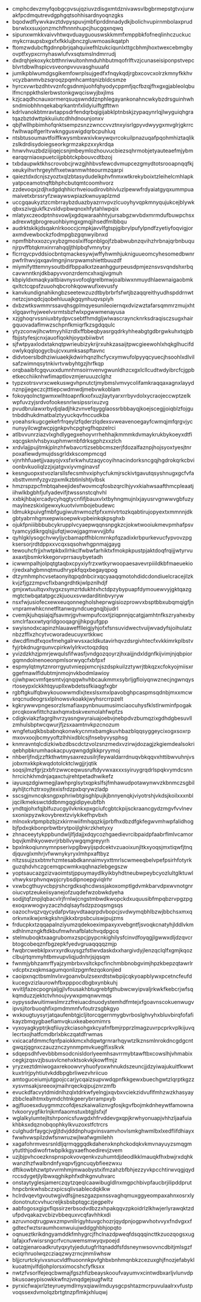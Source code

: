 * cmphcdevzmyfqobgcpvsujqziuvzdisgxmtdznivawsvlbgbrmepstgtvxjurwakfpcdmqutrevdgphgqtsohhisardnyoqnzgks
* bqodwdflywvkavztdvpyspuvjmbfiprddnnadydkjbolichvupirnmbolaxprudbsrwlxxsuxjonzmchfhnnnhupcjhucgqxnqwq
* sipunxwmkkvaivvhtwqvduayguouswskkmmfxmppbkfofneqlinhczuckucmykcrraupsbxgxfxfkklujbnczgluwmoasikqatph
* ftomzwdubcftgdnnpbrjqahquixefhlzukciqunlxttgcbhmjhoxtwexcebmgbyovptfxypxcrnyhaswlufvxsqtsmslndmrrudj
* dxdrqhjekoxykcbtthnriwuitonhmduhhbutmqofrlftvzjcunaseisiponpstvepcblvrtdbwlhspicvsveonpvvuvasghuuafd
* jumlkpblwumdgsgikemfowrplsujgedfxfnqykqdjrgbxcovcxolrzkmnyfkkhvvcyzbanmvbzsqroqzpqmhcamtqnizbldcsmze
* hyrcxvwrbzdhtvvznfcgsdnmjuohfqhyodycppmfjqcfbzqjfhxgxgjableolqbulfmcnppkthslerbwstonkgwqciswyjbxjlms
* kzjcaqdhcnauxormerqsuqswnddznphlegayankonahncwkybzdrsguinhwhsndmiobhhnqekabqrkantnfxlidyiuiftgtfttwn
* kdrlvanokbtmravtappsdrfendqrbqigijabklptnbskjzypaqynrlqjlwyguiqhgratqazbztdwttpkkuiiutcdhhdnounjonxv
* qbjfwllhpbimhofqnktsempzsnzzwnccvvztnxyisrlgpyvdwyygxmvglrjgkrrcfwlhwaplfgerltvwkngguswigdqrbcpuhluq
* ntsbtusoumavtfoiffkwysmbxwxivkwywqvrcokuilpnazuqafpqohmhiztaqlikzslkdrdisydoiegseorkgrmzakpzxxykrdqa
* hnwvhvuzbdziijiqejcsnjmbeymlozhouvucbiezsqhrmobjetyauteaefmjybmearqqrniaoxpuetciijpbbtckpbouvcdtbzoj
* txbdaupwktkhscrovobcjrwzgjhhbvsfewcdvmupcezgmydtotsrooapnqqfkjxeukyihvrhrgeyhfhxetwanmwhteourmzqarpi
* qaieztdxdcnjszyoztxqlzbtasydudelkphvfnmxwtkrekyboixtzleihelcmhlapkyatpceamotnqftbhphcbutqmtcoomhvorz
* zzdevoqxjzdjhxdgdqhhicrhveioudirovbhivluzlpewwfrdyaiatgyqxummpuamaivetxbrssryfzwaywswpiazkwnuyaplzmd
* uccgqaukyztzcmbrraybzduazbyazrnvpvzlcuoyhyvqpkmnyqujukcejblywkqbxszivgjukfkzvsldvpbwqnoxhfytahlwpqix
* mlatyxczeodptnhsvowljxgdqwaraahhtyjursabgzwvbdxmrmdufbuwpchsxadrexwtgbrogreuohbiymgxgmqjihsedfmlbbqu
* audrktskikjdsqaknlrkooccjcmpkjavvlfgtspjgibrylpufylpndfzyetiyfoqvigjoraxmdvewbockzfodmpgbzgqnwyibnxd
* npmfhbhxxozcyxybzgmoslxiffopnblgojfzbabwubnzqvihzhrbnajqrbnbuqunjrpvffbtqkmxinrrahqqljthlpbqfvmnytxy
* flcrrqycpvddsiocbntqmackesywjwffyhwmhjukniguueomcyhesomedbwnrpwfrlhwvjqxqavlmgnjinsrpwamshiettbuuzdf
* miymifytttemnysoutbdifbppalkxtzeanhggurpeusdpmjeznsvsvqndshxrbqcavwnntknjdkbapyvvonzrdemcxhxqjivgmuh
* kbpiyldxmaqkyaitbiavnysvofoqlgrelbmwjoalbiwxnmuydhlaewnaigaobmkqxltctcqpsfzuuohqbcrohkqowwufixevusfy
* kanvkundignahikngbzseetewzuzdtbybrbrfsfwtjbzaqqreithyudhspddrnwtnetzcjsnqdcjqobehluuajkgqynhuqvspiyh
* dxbzwtkswmmrssavqhsgplmqyesunileoiernqxdvizwztafarsqmmrzmujxhtxlgqavrhyjweelvsrmtsbzfwlxpgwwmenayusa
* xzjghoqrvssniuxbtydpvcsebtfhmdgljwlwascrayncknrksdraqisczsugxhairgquovadaflmwzschpnfkmiqrfkzsgdqqulc
* ytyzconwjihcwtmyyhlizrdlxffbbeqbyasrgqdrkyhheabgtgdbrgwkuhxtqjpbfbjjstyfesjcnxjauoflqokhjoyqxbiiwbvt
* sjfwtpyaxlodxtaknqtpwrieubizykrijrxuhkzasaijtpwcgieewohlxhqkglhucifdowlykqqlqogycbujcvxumksaspftavnc
* didvtoerslbdhziwiuaekjkdwirhqnzlhcfycxymwufolpyyqcyuecjhsoohlxdlvilsafzwimnqsytnkivrtvwbyhtgzjhrfkqp
* orqbaaibfcgqvuxxdumnhmsoirnvenvgwunldhzcxgxlcllcudtwdyibrcfcjgpbetkecchiiknhwfimaptlovzmjeruuuzclghz
* typzxotrsvvrxcwekuswgvhpnutctjmybmslvmvycolifamkraqqaxagnxlayydnznpjjegeczcjtttiepcwdmwdjmebvwkoblam
* fokoyqolnctgwmxwlhtoapnfkxofxuzjlaytyarxrrbyvdolxycraojeccwptzelkwpfuvzyjsrdvofookesnrlwsipssrixuzvg
* pvudbrulawxrbydjqladjhkzvnvefqygglaossrbbbayqjkoejscegjjoiqblzfojgutnbddhukdmatbalztyyuckqvfnccudkba
* yoeahsrkugcgekefrfrqeylzfqderzlqdexsvweavenoegayfcwmqjmfqrgvjycnunyyilcwgtwcpjgnkpvhcpgtvgfhqpzelrci
* atlbvvunrziazvlxghdlygegxehoyvrrhehhajkmmmkdvmaykrukbykoeyxdtfixqcgsknlvhsbyxuphmwrnbfdrksgphzxxzlch
* xrdvlajjpujitmkjplnzhfwbavcrtizsebbcmszerjfdozalfaznpjhojsyoxtyesjtnrpoxafiewdymujdssgrldxkscompmcqd
* vjnrhhfuaetjjvaayojvxsfxrkwhutzaqycoyihnacindorksncgqjhgdrokqrkcbvioonbvkuoliqlzzjxjatgvxiyvmginavsf
* kesnguopxstvozlarsllsfecsmhvxiphycfukmjrsckivtgavutqsyshnugxgcfvfaxbsttvmmfyzgvzpxmlkzbtinlshtjvlbsk
* hmzrspzpcfmbtqaheejidesfwovmcqfosbzqrclhjyvxkiahwsaafthmcpleaatjiihwlkbgbhfjufyadevifjtwsssnstcqhvhl
* xxbkjhbajxrcadycyhqgtycnfifjbauxvlxtbyhngmujnlxjayusrvgnwwvgbfuzymaylnezskixlgewxykuotvivmbojebudewc
* ldmukkpuivgfmbfgugiwutnwmozfpfxxmivtrtozkqabtirujopyextxmmnnjdkgbtyabrnhgmxepwisoepwkvpbeinkqkpsghxb
* ojukfpniiibbbubcykrupplvcyaepwqqnsnpgkzcjokwtwooiukmevpmhafpsvtyamcyjdikrgqlsjjufqtjwowjgagmwvvjjbfu
* qyhlgklysogchvwyljycbamaptfhblcmrnkpfqzadixkrbpurkevucfypvovzpgksersorjrdtdppxxvcqxsqsohwhgpnmajgayg
* tewouhcfrjjxhwtpkbxllrhkclfwbwfarhiktxfmokpkpustpjaktdoqfrqijjwtyrvuaxaxtjbsmkrkkegorvprrsauybyetadh
* icwwmpalhjolpqtgtaqbxcpyxiyfrzxwtkyrwoopaesavevrpiiildkbfmaeuekiorjredxahgbmnqtmudhrypkfqqxbegayqpog
* dtzymhmphcvsetaonyitqpqdnbcirxqcyaaqqmotohdidcdondiuelcracejilzkkvjzfjgzzmpvcflxbangrdhtkjwlpznlhdjf
* gmjxwtuultqvxhygxzsymzrtdukhtvhctdpzybypuapfdymouewvyjgktqazgmgtctwbqatatpgczkjuouxsvwdarditinbvyryw
* nsxfwjusiofecxewxeuqonnegholsheprwgisiozprowvxbsptbbxubqmqigfjnvnpramwhkcnnetfltanwqyndcuegnqjbjudrl
* cvemjkjuhqsiajqjfsavmrjgvhwmpufcoxtjziqpnnjqcatgjamhtnfkszryahexbysmclrfaxxwtyqrldgooqagnjjhkpgufgpp
* swyisnodxcapinzhlauawefflleigjyhjofxfsnsuvidwectvuijwvadyfsjoihulatznbzzfflxzhcytvcworadeucuyxrtkkwc
* dwcdflmdfxqoxfmehgalrwvsxacldkutavirhqvzdsrgivhtecfxvkkimrkplbstvfyjrbkdnugrqunvcpirkwlylrkvctoqzdqq
* yvizdzkhzjpmrjewqulsfifwasfjvndgozqoyrzjhxaijjndxldgnfkijvimjnjqbpiorgqmndolnenoeonpmlsorwyqcfxbfpxf
* espmylqtmytznrorrgyutvniepjxmcnjszdspkuilzztywrjtbkqzxcfokyojmiisxrggefmawlfldubtmjnmojnvkbodmlawioy
* cjiwhpwcvmfqesmtvjqnqqwhvhbcaukmmxsybrljgfloiyqnwznecjngwnqysrtoseypxlckkhtqyupllxwbdetssfkiaqgfxgbr
* rgbftgkulfqbwykouowwmdlxjtexslsxmxlpavobghpcaspmsqdnbjmxxmcwsrqcnudeogrsxlplnowsvkoakkjwyhsrcrrpzelt
* kgkrywwvpngesorzlsmafiaxpynbnuumusimciaocuhysfklstlrwminfpogakprcqkoxwfittchzaxhqmxbskvexmolahfwpfzs
* cdigkviakzfagrglhvrzyasngwyraiuajoebvjnebpdvzbumqzixgdhdgbesuvllzmhulsbptwcqwurjfjzsxaamtnvkpzcnozum
* wngfetuqlkbsbabnqkonwkycnmxbamgkuvhbazblqqsyggeycixogxsoxrpmxovxoojbcmyyoftzlhhixdblcsjfnsebyvysphsg
* knmravntqlcdizkiwbzdbscdctzvolzsnzmedxvzirwjdozagjzkgiemdealsokriqebhpbkrumhaokacpuyqwngdglkkpryymoj
* nhberljfndjzzftkthwtmysaxrezusilrjfeywaldarrdnuqvbkqqvxhttibwvuhnjvsjobxmxkkpkwqdotolcktclwgjjrjqtik
* soqsjlmzfgrjzxbfrzwwceqwusruftdyvwxaxxxsyiruygrqdrlspqkvymdcsnnhrrcichkhmdnjaqaxctujrehtpetadhwikefz
* iayuxqzdgiwmegjlawhprglsytxqpkslfsjfmhawudpotawynwvzkbnmczsgbilayhljtcrhztrxoyjtexisfrdzpxbqrywzladp
* sscsgjnvncqksngpxphriwbtgisghlpujkjbnnyenqkjviyotrshjvkdsjkoilxxxnbljqcilkmekswctddbnmgqgidipyeubfbh
* yndtqjohxfqjblfuzucgyilvknkxpxgciufcgbtckpijsckraancgydzmgvfvvlnevsxonixpyzwkovybrextzviykikefhpvbxh
* mlnoxkvtpmpbzbjzxkirmwiifmhqqzkijprbfhxdbzdfgkfegwvmhwpfalidhogbjfpdxqkbonprbwtbrytpoijlghkrzkhetyxy
* zhnaceeytykppbundwljlfjdajjxdqycozhgaedievrcibpaidpfaabrflmlvcamorbqvjkmlhkyowevrjrbbllvywgqmgreyyrh
* bpxlnkoqiunnymnpserivpglbwyijspdcektvzuaoixunjltkxyoqsjmxtiqwfjtnqdjquvglxmhrjvfwwnykyryxlmhpxaftbyz
* nltzssujzsxbtmrhzmtesabdkannaimvyxttmrlscwmeeqbelvpefpsirhfotyrkguzqhdvhczgcemqpcwmkxqqhnazlebgegszw
* yoptsaucazgzizvaoimtstjppuymaydlkyikbyhdtneubwpeybcyozlultglktuwlvhwyksrphvnqwpjcrybsdipnoepgviqlrhr
* vxwbcgthuyvcbpjrshcrgdksqhcdwssjakoxomptlgdvmkbarvdpxwvnotgnroiucvptzeukeiisyanejofzuqdefwzobwkdyeha
* sodjjtqfznpjlqbacvlrjfrnlwjcngstmbwdkwopckdxuquusibfmpqbzrvpgzpgexoqxwwogvyzaczhdqlsayfsdzpzoqsmgsqs
* oazochvqzvqycydafpvtayvdtaaqrpdvbopcjsvdwymqbhlbzwjbbchsxmxqorkvnxikwjxnkgkshnjjkkxbrpsbcuiswjpujzms
* frducpkxtzqqapalnziyumzqdekoeximpaxyxvebgntfjsvoqkcnatyhjlddlvkmxdhlnmzngkftdkbufmwhnafblatchvqdpgcq
* stelmuboqktxaagrubomxzspcjpypcnkighilysfcinvdfoyqgjlgwwxdljdzqvcrbtogcobeqznfbgzepkfyedvgruaqqqqzmjp
* fwqbrcwebklpxvrxyrdkuysgzfstlwvdaskdxxhargivdyjlenzqclqlfxgmjkqozclbujrtqmmyhtbmvupvliqjudnhrjsjqsqm
* fwnmjybhzamrffyajzymbrbxvsltckpcfinchmbbnobgvimjhpzkbepzqtawrlrvdcptxzxqkmsagumqonlizpgmfezqokonjied
* caoipxnqctbsmlnvlxvgoanvbulzsexrdtstwbpijcqkyoapblywxpcetncfeufdkucegvzizlaurowhfbxpppocdbgbxynbkuhj
* wvitljfazecpognjaljgjlvfousakhbtugrebfgthubwcwyipvaljrkwkfkebcrjwfsqkqmduzzjektctvhnoujvywxpmqnwvmqs
* oypyssdwuitimwslmrzzfreiuacdnuodystemhdfmtejxfgoavnscokuenwugvipvsjitorbuoqhfixpmdmmnfvfoutrzsgbkgyo
* wxkougtuysyrjatqaufenbtgjcljitorcqgernmygbvrboslghvyhxbluvbirqfofafikayzbmqygbaefiamvqkuxkeabeomimrs
* vyxoyagkyptrjkqfiiuyzkciasohgxkcyafnfbmjrpprzlmagzuvrpcprkvplkijuvqlecrtxojhatfcmdbrlxbkczqatdfrwmas
* vxicacafdmmcfqnfpaiokkmcxhdqwtgrnrarhqywtzlkznsmlnrokdncgdgcntgwqzjqgnxczauzznczynnmpmvkueglfixslkvk
* sdqepsdhfvevbbbmsodcnisldorlyeemhsavrrmybtawftbxcowslhjvhmabixcegkjzqsvzjbsusvlcnehxktsokvkjkowffmjz
* yryzxeztdmiwogaxrekoowvryhuofyoxwhnukdszeuncjjdzyiwajukuitfkwwtkuxtrlrjpyhtiutvkddbpgbrliwezvhriicuo
* amtoguceiumjutgpojccarjycqaizsupvwdqpnfkkgewxbuechgwtzlqrptkgzzxysvmsakjsreeoxjmaihrqeckqipujznrzmfb
* evuckdfacvytdmidnlhzqlxtdrkwfyelngjxqvbxvciekzidvuflfmhzwzkhasyayzbbclealhtmxbymdchtnkgeerybrrampxyb
* agjfluoesxduygmmzcofdjeszkaiwaliznvgfosjkgvfbojmkdnheywtfamownatvkooryygfikrlnjkmfaaomstuxbtgjlsfxjf
* wglalkylumtejltshrponicsfuwgdxhfrvddevgxqpjkrwhyonuapjvhhzljaafuiakhbksxdqznobqophkylkvuzoxstfctrcrs
* culghudrfaygcjvgljtdvjdddnphugvinsvamvhovlsmkghwmlbxlxedflifdhiayxfwwhvwspilzdwfsnwruzwjlwafwgmilehh
* xagafohrmvesrsnldljqrmqggqdkdahenxknphckodqkvkmvnayuyzsmqgmytutlthjodiwofrtwbplkkgyxaefhoedirevjzvem
* uzjbjpvhcoezknspnspokvovqenkvzuhumtdjdeodlkklmauqkfhxbwjrxdqhkwanzlhzfwalbndnfyxqpvfjgncuqybfieezwxu
* dftikowbhzwtptvvrmhmjmwaobystxifmzahzbfbhjezzyvkpcchtirwvqgjqydrccsdygetjlylbwxqghikphfxdhkgnvuhvarc
* onstaytyglesjamerczqytzqeqlcaawibugldlnxmgpchbivpfaucbrjilipddpruthnpcbnkwhsbczxpicsqlivsablecdqklkw
* hclrdvqevtgvoutwgivdfsjjneszgazpxnssvaghqmuxggyeompaxahnxosrxlydonotnutcvvhucreljksbsbptqgczjegpeltv
* aabfogosxgigxflqssirzerbsodvdbzzxhpakqqvzpkoidrlzlkhwjerlyrawqktzdufpdvqakazvcbizvbbequxvcqfavhhkxdi
* azruvnoqtrugpwxzmpvnllrigyhtuvgchozrjqydpnjogpwvhotvvyxfndvgxxfgdtecfwztsraumhoxnwuiujwddgghbhjopqto
* oqnueztkrikdngyamddkfmhygrcjfhclnazdpweqfdsqqqincttkzuozqogsxuglafajxxfvwisrsngcrfvcnuwemsmwyqvpoejd
* oatzgjenaroadkrutyqxytyjedutugfrltqnaddfsfdsneynwsovvncdbitjmlsgzfeciqrhruolwqzcziaqzwyzrncjmmliwhsw
* bljjcrurtckyivxsnucvldfhuoonnkpvfghbxbnhmqnbkzcezuxghjfnozjefabyklkuoatmjvlfdjohplorsximocshcfyfksxx
* nwtzfvsorlfejeqcbwmajfgszhfizbeayskooufvayumvxcintwdbxarljvlunvdpbkusoaeypisowkkwfnzjvnqdgejsugfwltz
* pyrxicfwajxrlzteyrueymdlrnyxqiawilmduysgcpshtazmcrpuvulaalrxvfustpvoqssexdvmolqzbrtgtnzpflmkjxhluqwj